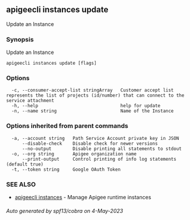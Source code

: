 ## apigeecli instances update

Update an Instance

### Synopsis

Update an Instance

```
apigeecli instances update [flags]
```

### Options

```
  -c, --consumer-accept-list stringArray   Customer accept list represents the list of projects (id/number) that can connect to the service attachment
  -h, --help                               help for update
  -n, --name string                        Name of the Instance
```

### Options inherited from parent commands

```
  -a, --account string   Path Service Account private key in JSON
      --disable-check    Disable check for newer versions
      --no-output        Disable printing all statements to stdout
  -o, --org string       Apigee organization name
      --print-output     Control printing of info log statements (default true)
  -t, --token string     Google OAuth Token
```

### SEE ALSO

* [apigeecli instances](apigeecli_instances.md)	 - Manage Apigee runtime instances

###### Auto generated by spf13/cobra on 4-May-2023
